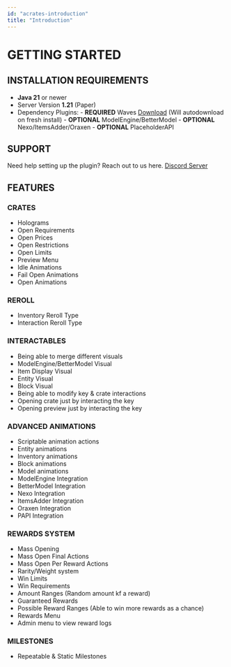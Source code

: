 ```yaml
---
id: "acrates-introduction"
title: "Introduction"
---
```

# GETTING STARTED

## INSTALLATION REQUIREMENTS
- **Java 21** or newer
- Server Version **1.21** (Paper)
- Dependency Plugins:
      - **REQUIRED** Waves [Download](https://www.spigotmc.org/resources/waves-core-of-aquatic-plugins.119819/) (Will autodownload on fresh install) 
      - **OPTIONAL** ModelEngine/BetterModel
      - **OPTIONAL** Nexo/ItemsAdder/Oraxen
      - **OPTIONAL** PlaceholderAPI

## SUPPORT

Need help setting up the plugin? Reach out to us here. [Discord Server](https://discord.aquatic.gg)

## FEATURES

### CRATES
  - Holograms
  - Open Requirements
  - Open Prices
  - Open Restrictions
  - Open Limits
  - Preview Menu
  - Idle Animations
  - Fail Open Animations
  - Open Animations

### REROLL
  - Inventory Reroll Type
  - Interaction Reroll Type

### INTERACTABLES
  - Being able to merge different visuals
  - ModelEngine/BetterModel Visual
  - Item Display Visual
  - Entity Visual
  - Block Visual
  - Being able to modify key & crate interactions
  - Opening crate just by interacting the key
  - Opening preview just by interacting the key

### ADVANCED ANIMATIONS
  - Scriptable animation actions
  - Entity animations
  - Inventory animations
  - Block animations
  - Model animations
  - ModelEngine Integration
  - BetterModel Integration
  - Nexo Integration
  - ItemsAdder Integration
  - Oraxen Integration
  - PAPI Integration

### REWARDS SYSTEM
  - Mass Opening
  - Mass Open Final Actions
  - Mass Open Per Reward Actions
  - Rarity/Weight system
  - Win Limits
  - Win Requirements
  - Amount Ranges (Random amount kf a reward)
  - Guaranteed Rewards
  - Possible Reward Ranges (Able to win more rewards as a chance)
  - Rewards Menu
  - Admin menu to view reward logs
    
### MILESTONES
  - Repeatable & Static Milestones
